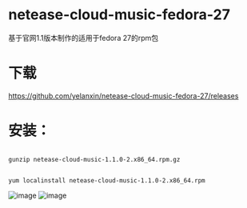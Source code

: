 # netease-cloud-music-fedora-27
基于官网1.1版本制作的适用于fedora 27的rpm包
# 下载
https://github.com/yelanxin/netease-cloud-music-fedora-27/releases
# 安装：
<code>
gunzip netease-cloud-music-1.1.0-2.x86_64.rpm.gz
  
yum localinstall netease-cloud-music-1.1.0-2.x86_64.rpm
 </code>

![image](https://github.com/yelanxin/netease-cloud-music-fedora-27/blob/master/img.png)
![image](https://github.com/yelanxin/netease-cloud-music-fedora-27/blob/master/fedora2.png)
